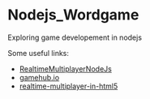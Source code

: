 # Nodejs_Wordgame

Exploring game developement in nodejs 

Some useful links:

 * [RealtimeMultiplayerNodeJs](https://github.com/onedayitwillmake/RealtimeMultiplayerNodeJs)
 * [gamehub.io](https://github.com/benas/gamehub.io)
 * [realtime-multiplayer-in-html5](https://github.com/FuzzYspo0N/realtime-multiplayer-in-html5)
